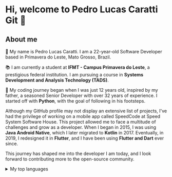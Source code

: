 
# Hi, welcome to Pedro Lucas Caratti Git 👋

## About me
📌 My name is Pedro Lucas Caratti. I am a 22-year-old Software Developer based in Primavera do Leste, Mato Grosso, Brazil.

📚 I am currently a student at **IFMT - Campus Primavera do Leste**, a prestigious federal institution. I am pursuing a course in **Systems Development and Analysis Technology (TADS)**.

💬 My coding journey began when I was just 12 years old, inspired by my father, a seasoned Senior Developer with over 32 years of experience. I started off with **Python**, with the goal of following in his footsteps.

Although my GitHub profile may not display an extensive list of projects, I've had the privilege of working on a mobile app called SpeedCode at Speed System Software House. This project allowed me to face a multitude of challenges and grow as a developer. When I began in 2015, I was using **Java Android Native**, which I later migrated to **Kotlin** in 2017. Eventually, in 2019, I redesigned it in **Flutter**, and I have been using **Flutter and Dart** ever since.

This journey has shaped me into the developer I am today, and I look forward to contributing more to the open-source community.

<details>
<summary>My top languages</summary>

| Rank | Languages |
|-----:|-----------|
|     1| Dart      |
|     2| Java      |
|     3| Kotlin    |

</details>

